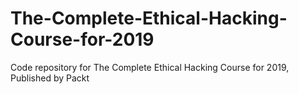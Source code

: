 # The-Complete-Ethical-Hacking-Course-for-2019
Code repository for The Complete Ethical Hacking Course for 2019, Published by Packt
